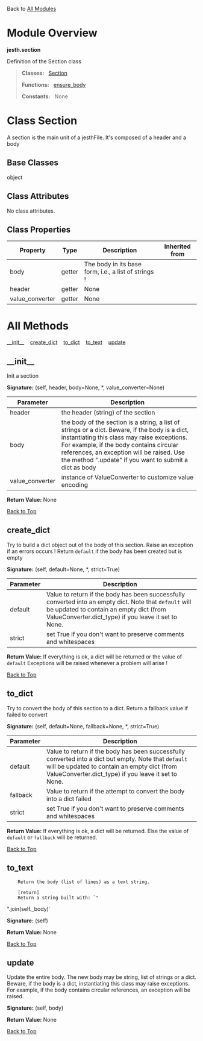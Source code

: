 Back to [All Modules](https://github.com/pyrustic/jesth/blob/master/docs/modules/README.md#readme)

# Module Overview

**jesth.section**
 
Definition of the Section class

> **Classes:** &nbsp; [Section](https://github.com/pyrustic/jesth/blob/master/docs/modules/content/jesth.section/content/classes/Section.md#class-section)
>
> **Functions:** &nbsp; [ensure\_body](https://github.com/pyrustic/jesth/blob/master/docs/modules/content/jesth.section/content/functions.md#ensure_body)
>
> **Constants:** &nbsp; None

# Class Section
A section is the main unit of a jesthFile. It's composed of a header and a body

## Base Classes
object

## Class Attributes
No class attributes.

## Class Properties
|Property|Type|Description|Inherited from|
|---|---|---|---|
|body|getter|The body in its base form, i.e., a list of strings !||
|header|getter|None||
|value_converter|getter|None||



# All Methods
[\_\_init\_\_](#__init__) &nbsp;&nbsp; [create\_dict](#create_dict) &nbsp;&nbsp; [to\_dict](#to_dict) &nbsp;&nbsp; [to\_text](#to_text) &nbsp;&nbsp; [update](#update)

## \_\_init\_\_
Init a section



**Signature:** (self, header, body=None, \*, value\_converter=None)

|Parameter|Description|
|---|---|
|header|the header (string) of the section|
|body|the body of the section is a string, a list of strings or a dict. Beware, if the body is a dict, instantiating this class may raise exceptions. For example, if the body contains circular references, an exception will be raised. Use the method ".update" if you want to submit a dict as body|
|value\_converter|instance of ValueConverter to customize value encoding|





**Return Value:** None

[Back to Top](#module-overview)


## create\_dict
Try to build a dict object out of the body of this section.
Raise an exception if an errors occurs !
Return `default` if the body has been created but is empty



**Signature:** (self, default=None, \*, strict=True)

|Parameter|Description|
|---|---|
|default|Value to return if the body has been successfully converted into an empty dict. Note that `default` will be updated to contain an empty dict (from ValueConverter.dict_type) if you leave it set to None.|
|strict|set True if you don't want to preserve comments and whitespaces|





**Return Value:** If everything is ok, a dict will be returned or the value of `default`
Exceptions will be raised whenever a problem will arise !

[Back to Top](#module-overview)


## to\_dict
Try to convert the body of this section to a dict.
Return a fallback value if failed to convert



**Signature:** (self, default=None, fallback=None, \*, strict=True)

|Parameter|Description|
|---|---|
|default|Value to return if the body has been successfully converted into a dict but empty. Note that `default` will be updated to contain an empty dict (from ValueConverter.dict_type) if you leave it set to None.|
|fallback|Value to return if the attempt to convert the body into a dict failed|
|strict|set True if you don't want to preserve comments and whitespaces|





**Return Value:** If everything is ok, a dict will be returned.
Else the value of `default` or `fallback` will be returned.

[Back to Top](#module-overview)


## to\_text
        Return the body (list of lines) as a text string.

        [return]
        Return a string built with: `"
".join(self._body)`



**Signature:** (self)





**Return Value:** None

[Back to Top](#module-overview)


## update
Update the entire body. The new body may be string, list of strings or a dict.
Beware, if the body is a dict, instantiating this class may raise exceptions.
For example, if the body contains circular references, an exception will be raised.



**Signature:** (self, body)





**Return Value:** None

[Back to Top](#module-overview)



